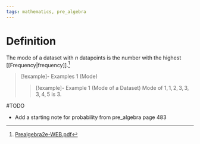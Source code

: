 ```yaml
---
tags: mathematics, pre_algebra
---
```


# Definition

The mode of a dataset with $n$ datapoints is the number with the highest [[Frequency|frequency]].[^1]

> [!example]- Examples 1 (Mode)
> > [!example]- Example 1 (Mode of a Dataset)
> > Mode of $1, 1, 2, 3, 3, 3, 4, 5$ is $3$.

#TODO 

- Add a starting note for probability from pre_algebra page 483


[^1]: [Prealgebra2e-WEB.pdf](zotero://open-pdf/library/items/W4QW2QZI?page=481)